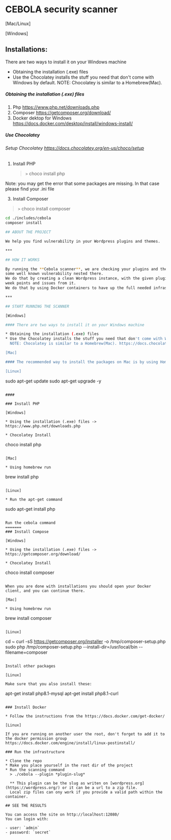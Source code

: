 # CEBOLA security scanner

[Mac/Linux]

[Windows]


Installations:
--------------
There are two ways to install it on your Windows machine
*  Obtaining the installation (.exe) files
*  Use the Chocolatey installs the stuff you need that don't come with Windows by default.
NOTE: Chocolatey is similar to a Homebrew(Mac).

#####  Obtaining the installation (.exe) files
1. Php  https://www.php.net/downloads.php
2. Composer https://getcomposer.org/download/
3. Docker dektop for Windows https://docs.docker.com/desktop/install/windows-install/

#####  Use Chocolatey
###### Setup Chocolatey https://docs.chocolatey.org/en-us/choco/setup 

1. Install PHP
   > `>` choco install php

Note: you may get the error that some packages are missing. In that case please find your .ini file

3. Install Composer
 > `>` choco install composer


```bash
cd ./includes/cebola
composer install

## ABOUT THE PROJECT

We help you find vulnerability in your Wordpress plugins and themes.

***

## HOW IT WORKS

By running the **Cebola scanner**, we are checking your plugins and themes provided in the command line and showing you
some well known vulnerability nested there.
We do that by creating a clean Wordpress instance, with the given plugin and adding our security expertise to get the
week points and issues from it.
We do that by using Docker containers to have up the full needed infrastructure and applying our scripts

***

## START RUNNING THE SCANNER

[Windows]

#### There are two ways to install it on your Windows machine

* Obtaining the installation (.exe) files
* Use the Chocolatey installs the stuff you need that don't come with Windows by default.
  NOTE: Chocolatey is similar to a Homebrew(Mac). https://docs.chocolatey.org/en-us/choco/setup

[Mac]

#### The recommended way to install the packages on Mac is by using Homebrew. You can do that by following the instructions at https://brew.sh/

[Linux]

```
sudo apt-get update 
sudo apt-get upgrade -y
```

####    

### Install PHP

[Windows]

* Using the installation (.exe) files -> https://www.php.net/downloads.php

* Chocolatey Install

```
choco install php
```

[Mac]

* Using homebrew run

```
brew install php
```

[Linux]

* Run the apt-get command

```
sudo apt-get install php
```

Run the cebola command
=======
### Install Compose

[Windows]

* Using the installation (.exe) files -> https://getcomposer.org/download/

* Chocolatey Install

```
choco install composer
```

When you are done with installations you should open your Docker client, and you can continue there.

[Mac]

* Using homebrew run

```
brew install composer
```

[Linux]

```
cd ~
curl -sS https://getcomposer.org/installer -o /tmp/composer-setup.php
sudo php /tmp/composer-setup.php --install-dir=/usr/local/bin --filename=composer
```

Install other packages

[Linux]

Make sure that you also install these:

```
apt-get install php8.1-mysql
apt-get install php8.1-curl
```

### Install Docker

* Follow the instructions from the https://docs.docker.com/get-docker/

[Linux]

If you are running on another user the root, don't forget to add it to the docker permission group
https://docs.docker.com/engine/install/linux-postinstall/

### Run the infrastructure

* Clone the repo
* Make you place yourself in the root dir of the project
* Run the scanning command
  > ./cebola --plugin *plugin-slug*

  ** This plugin can be the slug as writen on [wordpress.org](https://wordpress.org/) or it can be a url to a zip file.
  Local zip files can ony work if you provide a valid path within the container.

## SEE THE RESULTS

You can access the site on http://localhost:12080/
You can login with:

- user: `admin`
- password: `secret`
